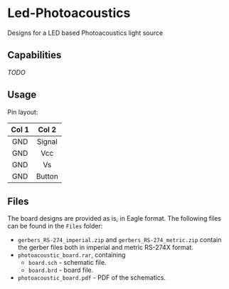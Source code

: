 # Led-Photoacoustics
Designs for a LED based Photoacoustics light source


## Capabilities
*TODO*
## Usage
Pin layout:

| Col 1 | Col 2 |
|:---:|:------:|
| GND | Signal |
| GND |   Vcc  |
| GND |   Vs   |
| GND | Button |

## Files
The board designs are provided as is, in Eagle format.
The following files can be found in the `Files` folder:
- `gerbers_RS-274_imperial.zip` and `gerbers_RS-274_metric.zip` contain the gerber files both in imperial and metric RS-274X format.
- `photoacoustic_board.rar`, containing
  - `board.sch` - schematic file.
  - `board.brd` - board file.
- `photoacoustic_board.pdf` - PDF of the schematics.

